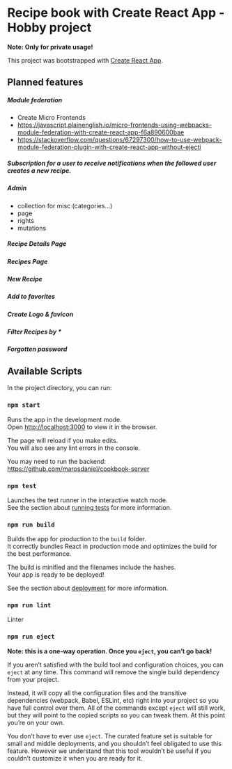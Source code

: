 # Recipe book with Create React App - Hobby project

**Note: Only for private usage!**

This project was bootstrapped with [Create React App](https://github.com/facebook/create-react-app).

## Planned features

##### Module federation

- Create Micro Frontends
- https://javascript.plainenglish.io/micro-frontends-using-webpacks-module-federation-with-create-react-app-f6a890600bae
- https://stackoverflow.com/questions/67297300/how-to-use-webpack-module-federation-plugin-with-create-react-app-without-ejecti

##### Subscription for a user to receive notifications when the followed user creates a new recipe.

##### Admin

- collection for misc (categories...)
- page
- rights
- mutations

##### Recipe Details Page

##### Recipes Page

##### New Recipe

##### Add to favorites

##### Create Logo & favicon

##### Filter Recipes by \*

##### Forgotten password

## Available Scripts

In the project directory, you can run:

### `npm start`

Runs the app in the development mode.\
Open [http://localhost:3000](http://localhost:3000) to view it in the browser.

The page will reload if you make edits.\
You will also see any lint errors in the console.

You may need to run the backend: https://github.com/marosdaniel/cookbook-server

### `npm test`

Launches the test runner in the interactive watch mode.\
See the section about [running tests](https://facebook.github.io/create-react-app/docs/running-tests) for more information.

### `npm run build`

Builds the app for production to the `build` folder.\
It correctly bundles React in production mode and optimizes the build for the best performance.

The build is minified and the filenames include the hashes.\
Your app is ready to be deployed!

See the section about [deployment](https://facebook.github.io/create-react-app/docs/deployment) for more information.

### `npm run lint`

Linter

### `npm run eject`

**Note: this is a one-way operation. Once you `eject`, you can’t go back!**

If you aren’t satisfied with the build tool and configuration choices, you can `eject` at any time. This command will remove the single build dependency from your project.

Instead, it will copy all the configuration files and the transitive dependencies (webpack, Babel, ESLint, etc) right into your project so you have full control over them. All of the commands except `eject` will still work, but they will point to the copied scripts so you can tweak them. At this point you’re on your own.

You don’t have to ever use `eject`. The curated feature set is suitable for small and middle deployments, and you shouldn’t feel obligated to use this feature. However we understand that this tool wouldn’t be useful if you couldn’t customize it when you are ready for it.
